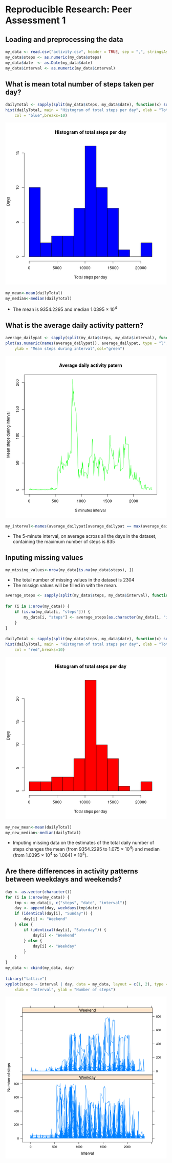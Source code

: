 # Reproducible Research: Peer Assessment 1

## Loading and preprocessing the data

```r
my_data <- read.csv("activity.csv", header = TRUE, sep = ",", stringsAsFactors = FALSE)
my_data$steps <- as.numeric(my_data$steps)
my_data$date  <- as.Date(my_data$date)
my_data$interval <- as.numeric(my_data$interval)
```

## What is mean total number of steps taken per day?

```r
dailyTotal <- sapply(split(my_data$steps, my_data$date), function(x) sum(x,na.rm=T))
hist(dailyTotal, main = "Histogram of total steps per day", xlab = "Total steps per day", ylab = "Days", 
    col = "blue",breaks=10)
```

![plot of chunk unnamed-chunk-2](figure/unnamed-chunk-2.png) 

```r
my_mean<-mean(dailyTotal)
my_median<-median(dailyTotal)
```
- The mean is 9354.2295 and median 1.0395 &times; 10<sup>4</sup>

## What is the average daily activity pattern?

```r
average_dailypat <- sapply(split(my_data$steps, my_data$interval), function(x) mean(x,na.rm=T))
plot(as.numeric(names(average_dailypat)), average_dailypat, type = "l", main = "Average daily activity patern", xlab = "5 minutes interval", 
    ylab = "Mean steps during interval",col="green")
```

![plot of chunk unnamed-chunk-3](figure/unnamed-chunk-3.png) 

```r
my_interval<-names(average_dailypat[average_dailypat == max(average_dailypat)])
```
- The 5-minute interval, on average across all the days in the dataset, containing the maximum number of steps is 835 

## Inputing missing values

```r
my_missing_values<-nrow(my_data[is.na(my_data$steps), ])
```
- The total number of missing values in the dataset is 2304
- The missign values will be filled in with the mean.


```r
average_steps <- sapply(split(my_data$steps, my_data$interval), function(x) x[is.na(x)] <- as.integer(mean(x[!is.na(x)])))

for (i in 1:nrow(my_data)) {
    if (is.na(my_data[i, "steps"])) {
        my_data[i, "steps"] <- average_steps[as.character(my_data[i, "interval"])][[1]]
    }
}

dailyTotal <- sapply(split(my_data$steps, my_data$date), function(x) sum(x))
hist(dailyTotal, main = "Histogram of total steps per day", xlab = "Total steps per day", ylab = "Days", 
    col = "red",breaks=10)
```

![plot of chunk unnamed-chunk-5](figure/unnamed-chunk-5.png) 

```r
my_new_mean<-mean(dailyTotal)
my_new_median<-median(dailyTotal)
```
- Imputing missing data on the estimates of the total daily number of steps changes the mean (from 9354.2295 to 1.075 &times; 10<sup>4</sup>) and median (from 1.0395 &times; 10<sup>4</sup> to 1.0641 &times; 10<sup>4</sup>). 

## Are there differences in activity patterns between weekdays and weekends?

```r
day <- as.vector(character())
for (i in 1:nrow(my_data)) {
    tmp <- my_data[i, c("steps", "date", "interval")]
    day <- append(day, weekdays(tmp$date))
    if (identical(day[i], "Sunday")) {
        day[i] <- "Weekend"
    } else {
        if (identical(day[i], "Saturday")) {
            day[i] <- "Weekend"
        } else {
            day[i] <- "Weekday"
        }
    }
}
my_data <- cbind(my_data, day)

library("lattice")
xyplot(steps ~ interval | day, data = my_data, layout = c(1, 2), type = "l", 
    xlab = "Interval", ylab = "Number of steps")
```

![plot of chunk unnamed-chunk-6](figure/unnamed-chunk-6.png) 
